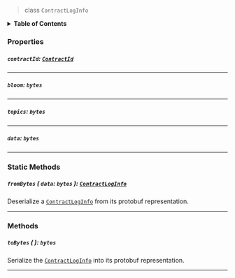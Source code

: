 > class `ContractLogInfo`

<details>
<summary><b>Table of Contents</b></summary>

| Item | Java | JavaScript | Go
| - | - | - | - |
| [`contractId`](#contractid-contractid) | ✅ | ✅ | ✅
| [`bloom`](#bloom-bytes) | ✅ | ✅ | ✅
| [`topics`](#topics-bytes) | ✅ | ✅ | ✅
| [`data`](#data-bytes) | ✅ | ✅ | ✅
| [`toBytes`](#tobytes-bytes) | ✅ | ✅ | ✅
| [`fromBytes`](#frombytes-data-bytes-contractloginfo) | ✅ | ✅ | ✅

</details>

### Properties

##### `contractId`: [`ContractId`](reference/contract/ContractId.md)

---

##### `bloom`: `bytes`

---

##### `topics`: `bytes`

---

##### `data`: `bytes`

---

### Static Methods

##### `fromBytes` ( `data`: `bytes` ): [`ContractLogInfo`](#)

Deserialize a [`ContractLogInfo`](#) from its protobuf representation.

---

### Methods

##### `toBytes` ( ): `bytes`

Serialize the [`ContractLogInfo`](#) into its protobuf representation.

---
